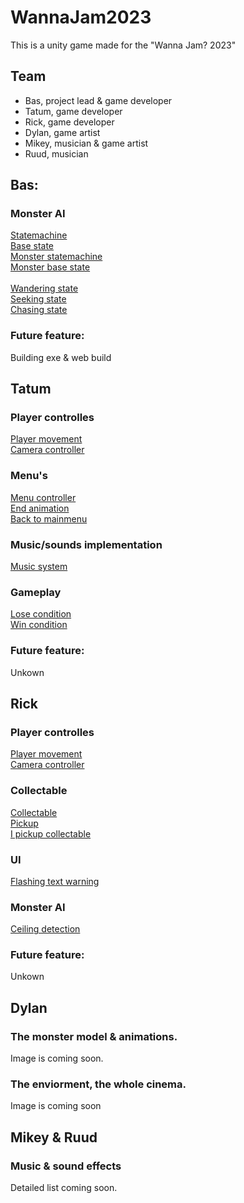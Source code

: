 # WannaJam2023
This is a unity game made for the "Wanna Jam? 2023"

## Team
* Bas, project lead & game developer
* Tatum, game developer
* Rick, game developer
* Dylan, game artist
* Mikey, musician & game artist
* Ruud, musician

## Bas:
### Monster AI
[Statemachine](Assets/Scripts/Framework/Statemachine/StateMachine.cs)<br>
[Base state](Assets/Scripts/Framework/Statemachine/BaseState.cs)<br>
[Monster statemachine](Assets/Scripts/NPC/MonsterStates/MonsterStateMachine.cs)<br>
[Monster base state](Assets/Scripts/Framework/Statemachine/MonsterBaseState.cs)<br><br>
[Wandering state](Assets/Scripts/NPC/MonsterStates/WanderingState.cs)<br>
[Seeking state](Assets/Scripts/NPC/MonsterStates/SeekingState.cs)<br>
[Chasing state](Assets/Scripts/NPC/MonsterStates/ChasingState.cs)
### Future feature:
Building exe & web build

## Tatum
### Player controlles
[Player movement](Assets/Scripts/Player/Movement/PlayerMovement.cs)<br>
[Camera controller](Assets/Scripts/Player/Movement/CameraController.cs)
### Menu's
[Menu controller](Assets/Scripts/UI/Menu's/MenuController.cs)<br>
[End animation](Assets/Scripts/UI/Menu's/EndAnimationScript.cs)<br>
[Back to mainmenu](Assets/Scripts/UI/Menu's/BackToMainMenu.cs)
### Music/sounds implementation
[Music system](Assets/Scripts/Framework/Music/MusicController.cs)
### Gameplay
[Lose condition](Assets/Scripts/UI/Menu's/MenuController.cs)<br>
[Win condition](Assets/Scripts/Framework/WinScreenController.cs)
### Future feature:
Unkown

## Rick
### Player controlles
[Player movement](Assets/Scripts/Player/Movement/PlayerMovement.cs)<br>
[Camera controller](Assets/Scripts/Player/Movement/CameraController.cs)
### Collectable
[Collectable](Assets/Scripts/Enviorment/Collectable.cs)<br>
[Pickup](Assets/Scripts/Enviorment/Pickup.cs)<br>
[I pickup collectable](Assets/Scripts/Enviorment/IPickupCollectable.cs)
### UI
[Flashing text warning](Assets/Scripts/UI/WarningText.cs)
### Monster AI
[Ceiling detection](Assets/Scripts/NPC/CeilingDetection/CeilingDetection.cs)
### Future feature:
Unkown

## Dylan
### The monster model & animations.
Image is coming soon.
### The enviorment, the whole cinema.
Image is coming soon

## Mikey & Ruud
### Music & sound effects
Detailed list coming soon.
